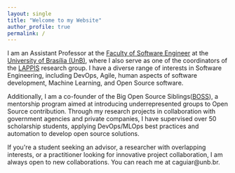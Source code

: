 ```yaml
---
layout: single
title: "Welcome to my Website"
author_profile: true
permalink: /
---
```



I am an Assistant Professor at the [Faculty of Software Engineer](http://fga.unb.br) at the [University of Brasília (UnB)](http://www.unb.br/), where I also serve as one of the coordinators of the [LAPPIS](https://lappis-unb.github.io/lappis.rocks/) research group. I have a diverse range of interests in Software Engineering, including DevOps, Agile, human aspects of software development, Machine Learning, and Open Source software.

Additionally, I am a co-founder of the Big Open Source Siblings([BOSS](https://docs.google.com/presentation/d/1bAOZ0gLjEIwOLhkRhakvaXG1_FP4fGuHYMVhEc72w7M/edit?usp=sharing)), a mentorship program aimed at introducing underrepresented groups to Open Source contribution. Through my research projects in collaboration with government agencies and private companies, I have supervised over 50 scholarship students, applying DevOps/MLOps best practices and automation to develop open source solutions.

If you're a student seeking an advisor, a researcher with overlapping interests, or a practitioner looking for innovative project collaboration, I am always open to new collaborations. You can reach me at caguiar<span style="display:none">ignorethis</span>@unb.br. 



